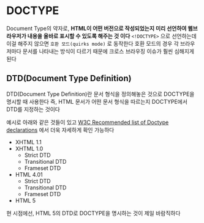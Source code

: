 # DOCTYPE

Document Type의 약자로, **HTML이 어떤 버전으로 작성되었는지 미리 선언하여 웹브라우저가 내용을 올바로 표시할 수 있도록 해주는 것 이다**
`<!DOCTYPE>` 으로 선언하는데 이걸 해주지 않으면 `호환 모드(quirks mode)` 로 동작한다
호환 모드의 경우 각 브라우저마다 문서를 나타내는 방식이 다르기 때문에 크로스 브라우징 이슈가 훨씬 심해지게 된다

## DTD(Document Type Definition)

DTD(Document Type Definition)란 문서 형식을 정의해놓은 것으로 DOCTYPE을 명시할 때 사용한다
즉, HTML 문서가 어떤 문서 형식을 따르는지 DOCTYPE에서 DTD를 지정하는 것이다

예시로 아래와 같은 것들이 있고 [W3C Recommended list of Doctype declarations](https://www.w3.org/QA/2002/04/valid-dtd-list.html) 에서 더욱 자세하게 확인 가능하다

- XHTML 1.1
- XHTML 1.0
  - Strict DTD
  - Transitional DTD
  - Frameset DTD
- HTML 4.01
  - Strict DTD
  - Transitional DTD
  - Frameset DTD
- HTML 5

현 시점에선, HTML 5의 DTD로 DOCTYPE을 명시하는 것이 제일 바람직하다
